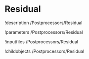 <!-- MOOSE Documentation Stub: Remove this when content is added. -->

# Residual
!description /Postprocessors/Residual

!parameters /Postprocessors/Residual

!inputfiles /Postprocessors/Residual

!childobjects /Postprocessors/Residual
